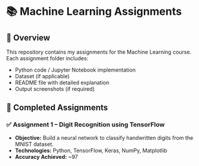 # 📚 Machine Learning Assignments

## 📌 Overview
This repository contains my assignments for the Machine Learning course.  
Each assignment folder includes:
- Python code / Jupyter Notebook implementation
- Dataset (if applicable)
- README file with detailed explanation
- Output screenshots (if required)

## 📝 Completed Assignments
### ✅ Assignment 1 – Digit Recognition using TensorFlow
- **Objective:** Build a neural network to classify handwritten digits from the MNIST dataset.
- **Technologies:** Python, TensorFlow, Keras, NumPy, Matplotlib
- **Accuracy Achieved:** ~97
